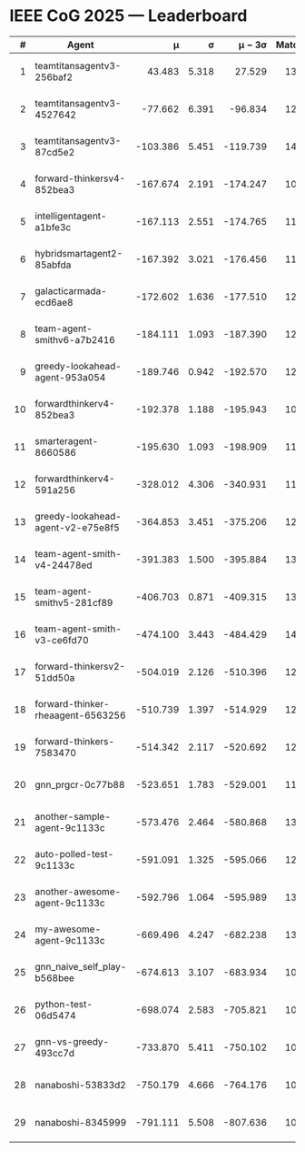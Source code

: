 # IEEE CoG 2025 — Leaderboard

| # | Agent | μ | σ | μ − 3σ | Matches | Updated |
|---:|---|---:|---:|---:|---:|---|
| 1 | teamtitansagentv3-256baf2 | 43.483 | 5.318 | 27.529 | 13340 | 2025-08-21 23:02 |
| 2 | teamtitansagentv3-4527642 | -77.662 | 6.391 | -96.834 | 12854 | 2025-08-21 23:02 |
| 3 | teamtitansagentv3-87cd5e2 | -103.386 | 5.451 | -119.739 | 14026 | 2025-08-21 23:02 |
| 4 | forward-thinkersv4-852bea3 | -167.674 | 2.191 | -174.247 | 10627 | 2025-08-21 23:02 |
| 5 | intelligentagent-a1bfe3c | -167.113 | 2.551 | -174.765 | 11134 | 2025-08-21 23:02 |
| 6 | hybridsmartagent2-85abfda | -167.392 | 3.021 | -176.456 | 11595 | 2025-08-21 23:02 |
| 7 | galacticarmada-ecd6ae8 | -172.602 | 1.636 | -177.510 | 12500 | 2025-08-21 23:02 |
| 8 | team-agent-smithv6-a7b2416 | -184.111 | 1.093 | -187.390 | 12760 | 2025-08-21 23:02 |
| 9 | greedy-lookahead-agent-953a054 | -189.746 | 0.942 | -192.570 | 12728 | 2025-08-21 23:02 |
| 10 | forwardthinkerv4-852bea3 | -192.378 | 1.188 | -195.943 | 10522 | 2025-08-21 23:02 |
| 11 | smarteragent-8660586 | -195.630 | 1.093 | -198.909 | 11381 | 2025-08-21 23:02 |
| 12 | forwardthinkerv4-591a256 | -328.012 | 4.306 | -340.931 | 11039 | 2025-08-21 23:02 |
| 13 | greedy-lookahead-agent-v2-e75e8f5 | -364.853 | 3.451 | -375.206 | 12988 | 2025-08-21 23:02 |
| 14 | team-agent-smith-v4-24478ed | -391.383 | 1.500 | -395.884 | 13622 | 2025-08-21 23:02 |
| 15 | team-agent-smithv5-281cf89 | -406.703 | 0.871 | -409.315 | 13480 | 2025-08-21 23:02 |
| 16 | team-agent-smith-v3-ce6fd70 | -474.100 | 3.443 | -484.429 | 14302 | 2025-08-21 23:02 |
| 17 | forward-thinkersv2-51dd50a | -504.019 | 2.126 | -510.396 | 12884 | 2025-08-21 23:02 |
| 18 | forward-thinker-rheaagent-6563256 | -510.739 | 1.397 | -514.929 | 12644 | 2025-08-21 23:02 |
| 19 | forward-thinkers-7583470 | -514.342 | 2.117 | -520.692 | 12280 | 2025-08-21 23:02 |
| 20 | gnn_prgcr-0c77b88 | -523.651 | 1.783 | -529.001 | 11870 | 2025-08-21 23:02 |
| 21 | another-sample-agent-9c1133c | -573.476 | 2.464 | -580.868 | 13160 | 2025-08-21 23:02 |
| 22 | auto-polled-test-9c1133c | -591.091 | 1.325 | -595.066 | 12780 | 2025-08-21 23:02 |
| 23 | another-awesome-agent-9c1133c | -592.796 | 1.064 | -595.989 | 13840 | 2025-08-21 23:02 |
| 24 | my-awesome-agent-9c1133c | -669.496 | 4.247 | -682.238 | 13440 | 2025-08-21 23:02 |
| 25 | gnn_naive_self_play-b568bee | -674.613 | 3.107 | -683.934 | 10580 | 2025-08-21 23:02 |
| 26 | python-test-06d5474 | -698.074 | 2.583 | -705.821 | 10920 | 2025-08-21 23:02 |
| 27 | gnn-vs-greedy-493cc7d | -733.870 | 5.411 | -750.102 | 10780 | 2025-08-21 23:02 |
| 28 | nanaboshi-53833d2 | -750.179 | 4.666 | -764.176 | 10220 | 2025-08-21 23:02 |
| 29 | nanaboshi-8345999 | -791.111 | 5.508 | -807.636 | 10770 | 2025-08-21 23:02 |
